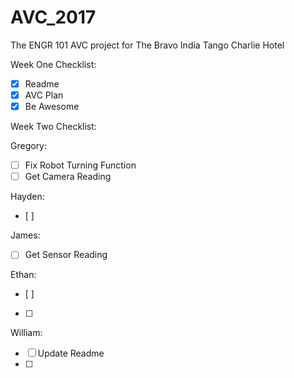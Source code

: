 # AVC_2017
The ENGR 101 AVC project for The Bravo India Tango Charlie Hotel

Week One Checklist:

- [x] Readme
- [x] AVC Plan
- [x] Be Awesome

Week Two Checklist:

Gregory:
- [ ] Fix Robot Turning Function
- [ ] Get Camera Reading

Hayden:
- [ ] 

James:
- [ ] Get Sensor Reading

Ethan:
- [ ] 
- [ ] 

William:
- [ ] Update Readme
- [ ] 
